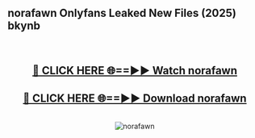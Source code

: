 <h2>norafawn Onlyfans Leaked New Files (2025) bkynb</h2>
<br>
<div align="center">
<h2><a href="https://mediafiles.top/norafawn&ref=git" rel="nofollow">🔴 CLICK HERE 🌐==►► Watch norafawn</a></h2>
<h2><a href="https://mediafiles.top/norafawn&ref=git" rel="nofollow">🔴 CLICK HERE 🌐==►► Download norafawn</a></h2>
<br>
<a href="https://mediafiles.top/norafawn&ref=git" rel="nofollow" data-target="animated-image.originalLink"><img src="https://i.ibb.co.com/xMMVF88/686577567.gif" alt="norafawn" style="max-width: 100%; display: inline-block;" data-target="animated-image.originalImage"></a>
</div>
<br>
<br>